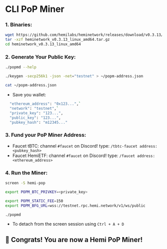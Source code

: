 # CLI PoP Miner

### 1. Binaries:
```Bash
wget https://github.com/hemilabs/heminetwork/releases/download/v0.3.13/heminetwork_v0.3.13_linux_amd64.tar.gz -O heminetwork_v0.3.13_linux_amd64.tar.gz
tar -xzf heminetwork_v0.3.13_linux_amd64.tar.gz
cd heminetwork_v0.3.13_linux_amd64
```
### 2. Generate Your Public Key:
```Bash
./popmd --help
```
```Bash
./keygen -secp256k1 -json -net="testnet" > ~/popm-address.json
```
```Bash
cat ~/popm-address.json
```
- Save you wallet:
```Bash
  "ethereum_address": "0x123...",`
  "network": "testnet",`
  "private_key": "123...",
  "public_key": "123...",
  "pubkey_hash": "m12345..."
```
### 3. Fund your PoP Miner Address:
- Faucet tBTC: channel `#faucet` on Discord! type: `/tbtc-faucet address: <pubkey_hash>`
- Faucet HemiETF: channel `#faucet` on Discord! type: `/faucet address: <ethereum_address>`
### 4.  Run the Miner:
```Bash
screen -S hemi-pop
```
```Bash
export POPM_BTC_PRIVKEY=<private_key>
```
```Bash
export POPM_STATIC_FEE=150
export POPM_BFG_URL=wss://testnet.rpc.hemi.network/v1/ws/public
```
```Bash
./popmd
```
- To detach from the screen session using `Ctrl + A + D`

## 🎉 Congrats! You are now a Hemi PoP Miner!







